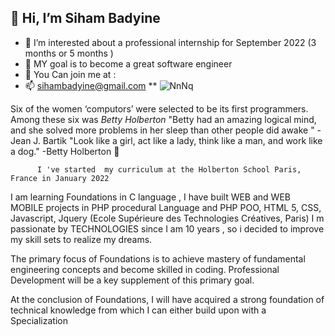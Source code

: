 

##  👋 Hi, I’m Siham Badyine
- 👀 I’m interested about a professional internship for September 2022  (3 months or 5 months )
- 🌱 MY goal is to become a great software engineer 
- 💞️ You Can join me at :
- 📫 sihambadyine@gmail.com
**
![NnNq](https://user-images.githubusercontent.com/96126445/157523649-0ff53bf9-3342-40b6-9b3c-a98fbf113d63.gif)

Six of the women ‘computors’ were selected to be its first programmers. Among these six was *Betty Holberton* "Betty had an amazing logical mind, and she solved more problems in her sleep than other people did awake " - Jean J. Bartik "Look like a girl, act like a lady, think like a man, and work like a dog." -Betty Holberton  💞️



          I 've started  my curriculum at the Holberton School Paris, France in January 2022

 I am learning Foundations in C language , 
 I have built  WEB and WEB MOBILE projects in PHP procedural Language and PHP POO, HTML 5, CSS, Javascript, Jquery (Ecole Supérieure des Technologies Créatives, Paris)
 I m passionate by TECHNOLOGIES since I am 10 years , so i decided to improve my skill sets to realize my dreams.
 

The primary focus of Foundations is to achieve mastery of fundamental engineering concepts and become skilled in coding. 
Professional Development will be a key supplement of this primary goal.

At the conclusion of Foundations, I will have acquired a strong foundation of technical knowledge from which I can either build upon with a Specialization
                                                              
                                                     



